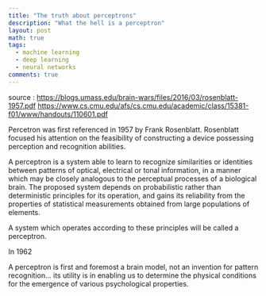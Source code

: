 ```yaml
---
title: "The truth about perceptrons"
description: "What the hell is a perceptron"
layout: post
math: true
tags:
  - machine learning
  - deep learning
  - neural networks
comments: true
---
```


source : <https://blogs.umass.edu/brain-wars/files/2016/03/rosenblatt-1957.pdf>
<https://www.cs.cmu.edu/afs/cs.cmu.edu/academic/class/15381-f01/www/handouts/110601.pdf>

Percetron was first referenced in 1957 by Frank Rosenblatt. Rosenblatt focused
his attention on the feasibility of constructing a device possessing perception
and recognition abilities.

A perceptron is a system able to learn to recognize similarities or identities
between patterns of optical, electrical or tonal information, in a manner which
may be closely analogous to the perceptual processes of a biological brain. The
proposed system depends on probabilistic rather than deterministic principles
for its operation, and gains its reliability from the properties of statistical
measurements obtained from large populations of elements.

A system which operates according to these principles will be called a
perceptron.


In 1962

A perceptron is first and foremost a brain model, not an invention for pattern
recognition... its utility is in enabling us to determine the physical
conditions for the emergence of various psychological properties.
